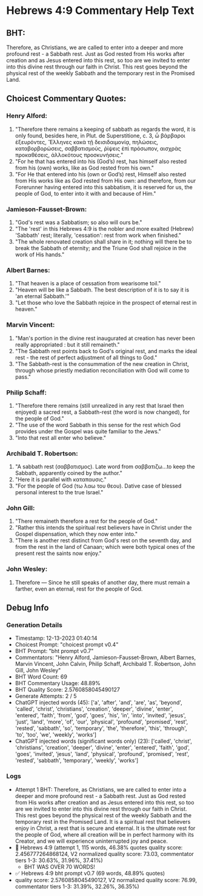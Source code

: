 # Hebrews 4:9 Commentary Help Text

## BHT:
Therefore, as Christians, we are called to enter into a deeper and more profound rest - a Sabbath rest. Just as God rested from His works after creation and as Jesus entered into this rest, so too are we invited to enter into this divine rest through our faith in Christ. This rest goes beyond the physical rest of the weekly Sabbath and the temporary rest in the Promised Land.

## Choicest Commentary Quotes:
### Henry Alford:
1. "Therefore there remains a keeping of sabbath as regards the word, it is only found, besides here, in Plut. de Superstitione, c. 3, ὦ βάρβαροι ἐξευρόντες, Ἕλληνες κακὰ τῇ δεισιδαιμονίᾳ, πηλώσεις, καταβορβορώσεις, σαββατισμούς, ῥίψεις ἐπὶ πρόσωπον, αισχρὰς προκαθέσεις, ἀλλοκότους προσκυνήσεις."
2. "For he that has entered into his (God’s) rest, has himself also rested from his (own) works, like as God rested from his own."
3. "For He that entered into his (own or God’s) rest, Himself also rested from His works like as God rested from His own: and therefore, from our Forerunner having entered into this sabbatism, it is reserved for us, the people of God, to enter into it with and because of Him."

### Jamieson-Fausset-Brown:
1. "God's rest was a Sabbatism; so also will ours be."
2. "The 'rest' in this Hebrews 4:9 is the nobler and more exalted (Hebrew) 'Sabbath' rest; literally, 'cessation': rest from work when finished."
3. "The whole renovated creation shall share in it; nothing will there be to break the Sabbath of eternity; and the Triune God shall rejoice in the work of His hands."

### Albert Barnes:
1. "That heaven is a place of cessation from wearisome toil."
2. "Heaven will be like a Sabbath. The best description of it is to say it is 'an eternal Sabbath.'"
3. "Let those who love the Sabbath rejoice in the prospect of eternal rest in heaven."

### Marvin Vincent:
1. "Man's portion in the divine rest inaugurated at creation has never been really appropriated : but it still remaineth."
2. "The Sabbath rest points back to God's original rest, and marks the ideal rest - the rest of perfect adjustment of all things to God."
3. "The Sabbath-rest is the consummation of the new creation in Christ, through whose priestly mediation reconciliation with God will come to pass."

### Philip Schaff:
1. "Therefore there remains (still unrealized in any rest that Israel then enjoyed) a sacred rest, a Sabbath-rest (the word is now changed), for the people of God."
2. "The use of the word Sabbath in this sense for the rest which God provides under the Gospel was quite familiar to the Jews."
3. "Into that rest all enter who believe."

### Archibald T. Robertson:
1. "A sabbath rest (σαββατισμος). Late word from σαββατιζω...to keep the Sabbath, apparently coined by the author."
2. "Here it is parallel with καταπαυσις."
3. "For the people of God (τω λαω του θεου). Dative case of blessed personal interest to the true Israel."

### John Gill:
1. "There remaineth therefore a rest for the people of God." 
2. "Rather this intends the spiritual rest believers have in Christ under the Gospel dispensation, which they now enter into."
3. "There is another rest distinct from God's rest on the seventh day, and from the rest in the land of Canaan; which were both typical ones of the present rest the saints now enjoy."

### John Wesley:
1. Therefore — Since he still speaks of another day, there must remain a farther, even an eternal, rest for the people of God.



## Debug Info
### Generation Details
- Timestamp: 12-13-2023 01:40:14
- Choicest Prompt: "choicest prompt v0.4"
- BHT Prompt: "bht prompt v0.7"
- Commentators: "Henry Alford, Jamieson-Fausset-Brown, Albert Barnes, Marvin Vincent, John Calvin, Philip Schaff, Archibald T. Robertson, John Gill, John Wesley"
- BHT Word Count: 69
- BHT Commentary Usage: 48.89%
- BHT Quality Score: 2.5760858045490127
- Generate Attempts: 2 / 5
- ChatGPT injected words (45):
	['a', 'after', 'and', 'are', 'as', 'beyond', 'called', 'christ', 'christians', 'creation', 'deeper', 'divine', 'enter', 'entered', 'faith', 'from', 'god', 'goes', 'his', 'in', 'into', 'invited', 'jesus', 'just', 'land', 'more', 'of', 'our', 'physical', 'profound', 'promised', 'rest', 'rested', 'sabbath', 'so', 'temporary', 'the', 'therefore', 'this', 'through', 'to', 'too', 'we', 'weekly', 'works']
- ChatGPT injected words (significant words only) (23):
	['called', 'christ', 'christians', 'creation', 'deeper', 'divine', 'enter', 'entered', 'faith', 'god', 'goes', 'invited', 'jesus', 'land', 'physical', 'profound', 'promised', 'rest', 'rested', 'sabbath', 'temporary', 'weekly', 'works']

### Logs
- Attempt 1 BHT: Therefore, as Christians, we are called to enter into a deeper and more profound rest - a Sabbath rest. Just as God rested from His works after creation and as Jesus entered into this rest, so too are we invited to enter into this divine rest through our faith in Christ. This rest goes beyond the physical rest of the weekly Sabbath and the temporary rest in the Promised Land. It is a spiritual rest that believers enjoy in Christ, a rest that is secure and eternal. It is the ultimate rest for the people of God, where all creation will be in perfect harmony with its Creator, and we will experience uninterrupted joy and peace.
- 🔄 Hebrews 4:9 (attempt 1, 115 words, 46.38% quotes quality score: 2.456777264868124, V2 normalized quality score: 73.03, commentator tiers 1-3: 30.63%, 31.96%, 37.41%) 
	- BHT WAS OVER 70 WORDS!
- ✅ Hebrews 4:9 bht prompt v0.7 (69 words, 48.89% quotes)
- quality score: 2.5760858045490127, V2 normalized quality score: 76.99, commentator tiers 1-3: 31.39%, 32.26%, 36.35%)